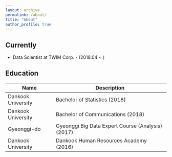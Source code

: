 ```yaml
---
layout: archive
permalink: /about/
title: "About"
author_profile: true
---
```


## Currently

* Data Scientist at TWIM Corp. - (2018.04 ~ )

## Education

| Name | Description |
| ---- | ----------- |
| Dankook University | Bachelor of Statistics (2018) |
| Dankook University | Bachelor of Communications (2018) |
| Gyeonggi-do | Gyeonggi Big Data Expert Course (Analysis) (2017) |
| Dankook University | Dankook Human Resources Academy (2016) |
